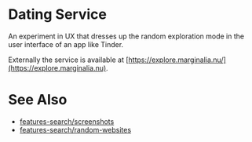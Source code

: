 # Dating Service

An experiment in UX that dresses up the random exploration 
mode in the user interface of an app like Tinder. 

Externally the service is available at [https://explore.marginalia.nu/](https://explore.marginalia.nu).

# See Also

* [features-search/screenshots](../../features-search/screenshots)
* [features-search/random-websites](../../features-search/random-websites)